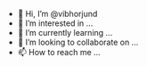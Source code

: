 - 👋 Hi, I’m @vibhorjund
- 👀 I’m interested in ...
- 🌱 I’m currently learning ...
- 💞️ I’m looking to collaborate on ...
- 📫 How to reach me ...

<!---
vibhorjund/vibhorjund is a ✨ special ✨ repository because its `README.md` (this file) appears on your GitHub profile.
You can click the Preview link to take a look at your changes.
--->
